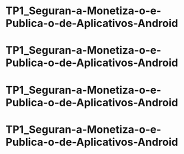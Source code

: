 # TP1_Seguran-a-Monetiza-o-e-Publica-o-de-Aplicativos-Android
# TP1_Seguran-a-Monetiza-o-e-Publica-o-de-Aplicativos-Android
# TP1_Seguran-a-Monetiza-o-e-Publica-o-de-Aplicativos-Android
# TP1_Seguran-a-Monetiza-o-e-Publica-o-de-Aplicativos-Android
